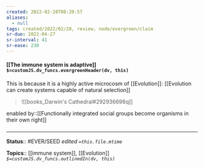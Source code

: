 ```yaml
---
created: 2022-02-28T08:20:57 
aliases:
  - null
tags: created/2022/02/28, review, node/evergreen/claim
sr-due: 2022-04-27
sr-interval: 41
sr-ease: 230
---
```


#### [[The immune system is adaptive]] `$=customJS.dv_funcs.evergreenHeader(dv, this)`

This is because it is a highly active microcosm of [[Evolution]]: [[Evolution can create systems capable of natural selection]]

> ![[books_Darwin's Cathedral#292936698q]]

enabled by::[[Functionally integrated social groups become organisms in their own right]]
### <hr class="footnote"/>

**Status**:: #EVER/SEED 
*edited `=this.file.mtime`*

**Topics**:: [[immune system]], [[Evolution]]
*`$=customJS.dv_funcs.outlinedIn(dv, this)`*
